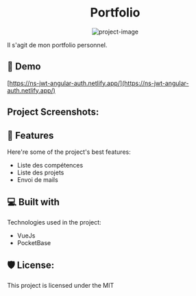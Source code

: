 <h1 align="center" id="title">Portfolio</h1>

<p align="center"><img src="" alt="project-image"></p>

<p id="description">Il s'agit de mon portfolio personnel.</p>

<h2>🚀 Demo</h2>

[https://ns-jwt-angular-auth.netlify.app/](https://ns-jwt-angular-auth.netlify.app/)

<h2>Project Screenshots:</h2>



  
  
<h2>🧐 Features</h2>

Here're some of the project's best features:

*   Liste des compétences
*   Liste des projets
*   Envoi de mails

  
  
<h2>💻 Built with</h2>

Technologies used in the project:

*   VueJs
*   PocketBase

<h2>🛡️ License:</h2>

This project is licensed under the MIT
